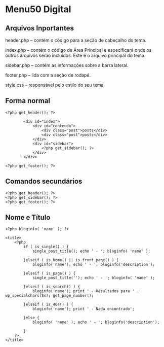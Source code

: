 # Menu50 Digital


## Arquivos Inportantes
header.php – contém o código para a seção de cabeçalho do tema.

index.php – contém o código da Área Principal e especificará onde os outros arquivos serão incluídos. Este é o arquivo principal do tema.

sidebar.php – contém as informações sobre a barra lateral.

footer.php – lida com a seção de rodapé.

style.css – responsável pelo estilo do seu tema


## Forma normal

```
<?php get_header(); ?>
 
        <div id="index">
            <div id="conteudo">
                <div class="post">posts</div>
                <div class="post">posts</div>
            </div>
            <div id="sidebar">
                <?php get_sidebar(); ?>
            </div>
        </div>

<?php get_footer(); ?>
```


## Comandos secundários

```
<?php get_header(); ?>
<?php get_sidebar(); ?>
<?php get_footer(); ?>
```

## Nome e Título

```
<?php bloginfo( 'name' ); ?>
```


```
<title>
    <?php
        if ( is_single() ) { 
            single_post_title(); echo ' - '; bloginfo( 'name' );
            
        }elseif ( is_home() || is_front_page() ) { 
            bloginfo('name'); echo ' - '; bloginfo('description'); 
            
        }elseif ( is_page() ) { 
            single_post_title(''); echo ' - '; bloginfo( 'name' );
            
        }elseif ( is_search() ) { 
            bloginfo('name'); print ' - Resultados para ' . wp_specialchars($s); get_page_number(); 
            
        }elseif ( is_404() ) { 
            bloginfo('name'); print ' - Nada encontrado'; 
            
        }else { 
            bloginfo( 'name' ); echo ' - '; bloginfo('description');
            
        }
    ?>
</title>
```
